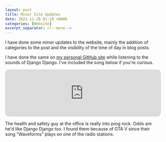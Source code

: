```yaml
---
layout: post
title: Minor Site Updates
date: 2022-11-20 01:10 +0000
categories: [Website]
excerpt_separator: <!--more-->
---
```


I have done some minor updates to the website, mainly the addition of categories to the post and the visibility of the time of day in blog posts.
<!--more-->
 I have done the same on <a href="https://gwenthewelshgal.github.io/" target="_blank">my personal GitHub site</a> while listening to the sounds of Django Django. I've included the song below if you're curious.

<iframe style="border-radius:12px" src="https://open.spotify.com/embed/track/3udtdUUDUFXIxjasrblplu?utm_source=generator&theme=0" width="100%" height="152" frameBorder="0" allowfullscreen="" allow="autoplay; clipboard-write; encrypted-media; fullscreen; picture-in-picture" loading="lazy"></iframe>

The health and safety guy at the office is really into prog rock. Odds are he'd like Django Django too. I found them because of GTA V since their song "Waveforms" plays on one of the radio stations.